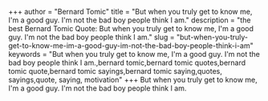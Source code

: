 +++
author = "Bernard Tomic"
title = "But when you truly get to know me, I'm a good guy. I'm not the bad boy people think I am."
description = "the best Bernard Tomic Quote: But when you truly get to know me, I'm a good guy. I'm not the bad boy people think I am."
slug = "but-when-you-truly-get-to-know-me-im-a-good-guy-im-not-the-bad-boy-people-think-i-am"
keywords = "But when you truly get to know me, I'm a good guy. I'm not the bad boy people think I am.,bernard tomic,bernard tomic quotes,bernard tomic quote,bernard tomic sayings,bernard tomic saying,quotes, sayings,quote, saying, motivation"
+++
But when you truly get to know me, I'm a good guy. I'm not the bad boy people think I am.
